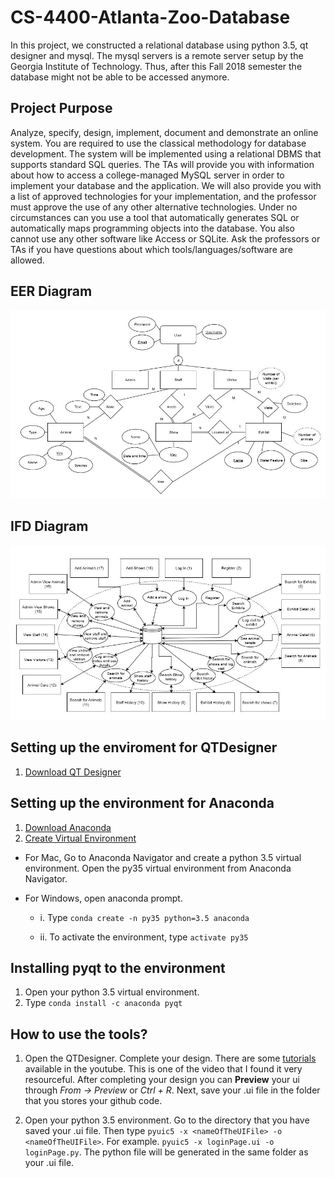 # CS-4400-Atlanta-Zoo-Database
In this project, we constructed a relational database using python 3.5, qt designer and mysql. The mysql servers is a remote server setup by the Georgia Institute of Technology. Thus, after this Fall 2018 semester the database might not be able to be accessed anymore.

## Project Purpose  
Analyze, specify, design, implement, document and demonstrate an online system. You are required to use the classical methodology for database development. The system will be implemented using a relational DBMS that supports standard SQL queries. The TAs will provide you with information about how to access a college-managed MySQL server in order to implement your database and the application. We will also provide you with a list of approved technologies for your implementation, and the professor must approve the use of any other alternative technologies. Under no circumstances can you use a tool that automatically generates SQL or automatically maps programming objects into the database. You also cannot use any other software like Access or SQLite. Ask the professors or TAs if you have questions about which tools/languages/software are allowed. 

## EER Diagram
![alt text](/images/EER_Diagram.png?raw=true "EER Diagram")

## IFD Diagram
![alt text](/images/IFD_Diagram.png?raw=true "IFD Diagram")

## Setting up the enviroment for QTDesigner
1. [Download QT Designer](https://build-system.fman.io/qt-designer-download)

## Setting up the environment for Anaconda
1. [Download Anaconda](https://www.anaconda.com/download/)
2. [Create Virtual Environment](https://uoa-eresearch.github.io/eresearch-cookbook/recipe/2014/11/20/conda/)

- For Mac, Go to Anaconda Navigator and create a python 3.5 virtual environment. Open the py35 virtual environment from Anaconda Navigator.

- For Windows, open anaconda prompt. 

  - i. Type `conda create -n py35 python=3.5 anaconda`

  - ii. To activate the environment, type `activate py35`

## Installing pyqt to the environment
1. Open your python 3.5 virtual environment.
2. Type `conda install -c anaconda pyqt`

## How to use the tools?
1. Open the QTDesigner. Complete your design. There are some [tutorials](https://www.youtube.com/watch?v=EkjaiDsiM-Q&list=PLS1QulWo1RIZiBcTr5urECberTITj7gjA) available in the youtube. This is one of the video that I found it very resourceful. After completing your design you can __Preview__ your ui through *From -> Preview* or *Ctrl + R*. Next, save your .ui file in the folder that you stores your github code.

2. Open your python 3.5 environment. Go to the directory that you have saved your .ui file. Then type `pyuic5 -x <nameOfTheUIFile> -o <nameOfTheUIFile>`. For example. `pyuic5 -x loginPage.ui -o loginPage.py`. The python file will be generated in the same folder as your .ui file.


